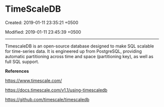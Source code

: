# TimeScaleDB

Created: 2019-01-11 23:35:21 +0500

Modified: 2019-01-11 23:45:39 +0500

---

TimescaleDB is an open-source database designed to make SQL scalable for time-series data. It is engineered up from PostgreSQL, providing automatic partitioning across time and space (partitioning key), as well as full SQL support.



**References**

<https://www.timescale.com/>

<https://docs.timescale.com/v1.1/using-timescaledb>

<https://github.com/timescale/timescaledb>
